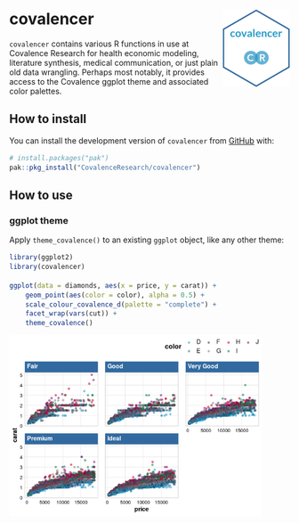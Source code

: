 
<!-- README.md is generated from README.Rmd. Please edit that file -->

# covalencer <a href="https://covalenceresearch.github.io/covalencer/"><img src="man/figures/logo.png" align="right" height="139" alt="covalencer website" /></a>

<!-- badges: start -->
<!-- badges: end -->

`covalencer` contains various R functions in use at Covalence Research
for health economic modeling, literature synthesis, medical
communication, or just plain old data wrangling. Perhaps most notably,
it provides access to the Covalence ggplot theme and associated color
palettes.

## How to install

You can install the development version of `covalencer` from
[GitHub](https://github.com/) with:

``` r
# install.packages("pak")
pak::pkg_install("CovalenceResearch/covalencer")
```

## How to use

### ggplot theme

Apply `theme_covalence()` to an existing `ggplot` object, like any other
theme:

``` r
library(ggplot2)
library(covalencer)

ggplot(data = diamonds, aes(x = price, y = carat)) +
    geom_point(aes(color = color), alpha = 0.5) +
    scale_colour_covalence_d(palette = "complete") +
    facet_wrap(vars(cut)) +
    theme_covalence()
```

<img src="man/figures/README-example-1.png" width="90%" />
